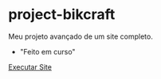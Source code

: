 # project-bikcraft
 Meu projeto avançado de um site completo.
 - "Feito em curso"
 
 <a href="https://ricardojcn.github.io/project-bikcraft">Executar Site</a>
